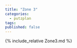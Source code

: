 ```yaml
---
title: "Zone 3"
categories:
  - putzplan
tags:
published: false
---
```


<!--more-->
{%  include_relative Zone3.md %}
<!--stackedit_data:
eyJoaXN0b3J5IjpbLTIxNDIwMjY2NjMsMTY3MjQ0OTEwOF19
-->